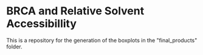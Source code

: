 # BRCA and Relative Solvent Accessibillity

This is a repository for the generation of the boxplots in the "final_products" folder.